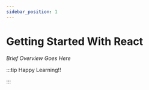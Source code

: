 ```yaml
---
sidebar_position: 1
---
```


# Getting Started With React

_Brief Overview Goes Here_

:::tip Happy Learning!!

<QuestButton text="Go To Quest" link="https://app.stackup.dev/quest_page/getting-started-with-react"/>

:::
